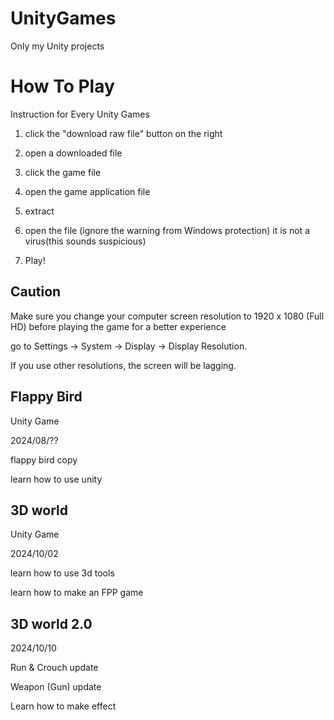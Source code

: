 # UnityGames
Only my Unity projects

# How To Play

Instruction for Every Unity Games

1. click the "download raw file" button on the right

2. open a downloaded file

3. click the game file

4. open the game application file

5. extract

6. open the file (ignore the warning from Windows protection)  it is not a virus(this sounds suspicious)

7. Play!


## Caution

Make sure you change your computer screen resolution to 1920 x 1080 (Full HD) before playing the game for a better experience

go to Settings -> System -> Display -> Display Resolution.

If you use other resolutions, the screen will be lagging.

## Flappy Bird

Unity Game

2024/08/??

flappy bird copy

learn how to use unity

## 3D world

Unity Game

2024/10/02

learn how to use 3d tools

learn how to make an FPP game

## 3D world 2.0

2024/10/10

Run & Crouch update

Weapon (Gun) update

Learn how to make effect
